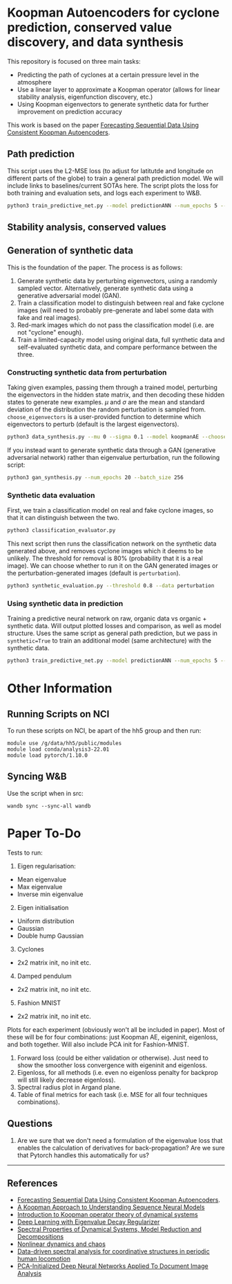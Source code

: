 # Koopman Autoencoders for cyclone prediction, conserved value discovery, and data synthesis
This repository is focused on three main tasks:
* Predicting the path of cyclones at a certain pressure level in the atmosphere
* Use a linear layer to approximate a Koopman operator (allows for linear stability analysis, eigenfunction discovery, etc.)
* Using Koopman eigenvectors to generate synthetic data for further improvement on prediction accuracy

This work is based on the paper [Forecasting Sequential Data Using Consistent Koopman Autoencoders](http://proceedings.mlr.press/v119/azencot20a/azencot20a.pdf).

## Path prediction
This script uses the L2-MSE loss (to adjust for latitutde and longitude on different parts of the globe) to train a general path prediction model. We will include links to baselines/current SOTAs here. The script plots the loss for both training and evaluation sets, and logs each experiment to W&B.
```bash
python3 train_predictive_net.py --model predictionANN --num_epochs 5 --batch_size 256 --synthetic True
```

## Stability analysis, conserved values

## Generation of synthetic data
This is the foundation of the paper. The process is as follows:
1. Generate synthetic data by perturbing eigenvectors, using a randomly sampled vector. Alternatively, generate synthetic data using a generative adversarial model (GAN).
2. Train a classification model to distinguish between real and fake cyclone images (will need to probably pre-generate and label some data with fake and real images).
3. Red-mark images which do not pass the classification model (i.e. are not "cyclone" enough).
4. Train a limited-capacity model using original data, full synthetic data and self-evaluated synthetic data, and compare performance between the three.
### Constructing synthetic data from perturbation
Taking given examples, passing them through a trained model, perturbing the eigenvectors in the hidden state matrix, and then decoding these hidden states to generate new examples. $\mu$ and $\sigma$ are the mean and standard deviation of the distribution the random perturbation is sampled from. `choose_eigenvectors` is a user-provided function to determine which eigenvectors to perturb (default is the largest eigenvectors).
```bash
python3 data_synthesis.py --mu 0 --sigma 0.1 --model koopmanAE --choose_eigenvectors np.max
```

If you instead want to generate synthetic data through a GAN (generative adversarial network) rather than eigenvalue perturbation, run the following script:
```bash
python3 gan_synthesis.py --num_epochs 20 --batch_size 256
```

### Synthetic data evaluation
First, we train a classification model on real and fake cyclone images, so that it can distinguish between the two.
```bash
python3 classification_evaluator.py
```

This next script then runs the classification network on the synthetic data generated above, and removes cyclone images which it deems to be unlikely. The threshold for removal is 80% (probability that it is a real image). We can choose whether to run it on the GAN generated images or the perturbation-generated images (default is `perturbation`).
```bash
python3 synthetic_evaluation.py --threshold 0.8 --data perturbation
```

### Using synthetic data in prediction
Training a predictive neural network on raw, organic data vs organic + synthetic data. Will output plotted losses and comparison, as well as model structure. Uses the same script as general path prediction, but we pass in `synthetic=True` to train an additional model (same architecture) with the synthetic data. 
```bash
python3 train_predictive_net.py --model predictionANN --num_epochs 5 --batch_size 256 --synthetic True
```

# Other Information

## Running Scripts on NCI

To run these scripts on NCI, be apart of the hh5 group and then run:

```
module use /g/data/hh5/public/modules
module load conda/analysis3-22.01
module load pytorch/1.10.0
```

## Syncing W&B

Use the script when in src:

```
wandb sync --sync-all wandb 
```
# Paper To-Do

Tests to run:
1. Eigen regularisation:
  - Mean eigenvalue
  - Max eigenvalue
  - Inverse min eigenvalue
2. Eigen initialisation
  - Uniform distribution
  - Gaussian
  - Double hump Gaussian
3. Cyclones
  - 2x2 matrix init, no init etc.
4. Damped pendulum
  - 2x2 matrix init, no init etc.
5. Fashion MNIST
  - 2x2 matrix init, no init etc.

Plots for each experiment (obviously won't all be included in paper). Most of these will be for four combinations: just Koopman AE, eigeninit, eigenloss, and both together. Will also include PCA init for Fashion-MNIST.
1. Forward loss (could be either validation or otherwise). Just need to show the smoother loss convergence with eigeninit and eigenloss.
2. Eigenloss, for all methods (i.e. even no eigenloss penalty for backprop will still likely decrease eigenloss).
3. Spectral radius plot in Argand plane.
4. Table of final metrics for each task (i.e. MSE for all four techniques combinations).

## Questions
1. Are we sure that we don't need a formulation of the eigenvalue loss that enables the calculation of derivatives for back-propagation? Are we sure that Pytorch handles this automatically for us?

___
## References
* [Forecasting Sequential Data Using Consistent Koopman Autoencoders](http://proceedings.mlr.press/v119/azencot20a/azencot20a.pdf).
* [A Koopman Approach to Understanding Sequence Neural Models](https://arxiv.org/abs/2102.07824)
* [Introduction to Koopman operator theory of dynamical systems](https://www.mit.edu/~arbabi/research/KoopmanIntro.pdf)
* [Deep Learning with Eigenvalue Decay Regularizer](https://arxiv.org/pdf/1604.06985.pdf?fbclid=IwAR2iY9cu3d_yxF_Kg_tM2dJeLe2DHJbc8CagUFuvXJhlYEG4WDRZrUJRXxY)
* [Spectral Properties of Dynamical Systems, Model Reduction and Decompositions](https://link.springer.com/content/pdf/10.1007/s11071-005-2824-x.pdf)
* [Nonlinear dynamics and chaos](https://www.fulviofrisone.com/attachments/article/464/Strogatz,%20S.H.%20-%20Nonlinear%20dynamics%20and%20chaos.pdf)
* [Data-driven spectral analysis for coordinative structures in periodic human locomotion](https://www.nature.com/articles/s41598-019-53187-1.pdf)
* [PCA-Initialized Deep Neural Networks Applied To Document Image Analysis](https://arxiv.org/pdf/1702.00177.pdf)
